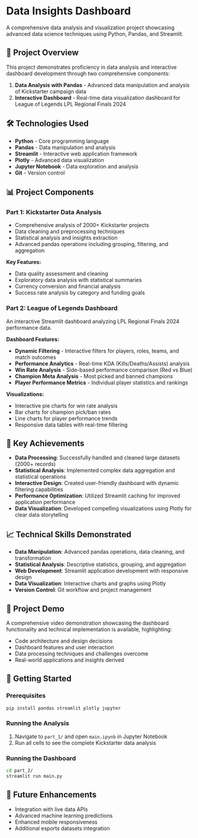 # Data Insights Dashboard

A comprehensive data analysis and visualization project showcasing advanced data science techniques using Python, Pandas, and Streamlit.

## 🚀 Project Overview

This project demonstrates proficiency in data analysis and interactive dashboard development through two comprehensive components:

1. **Data Analysis with Pandas** - Advanced data manipulation and analysis of Kickstarter campaign data
2. **Interactive Dashboard** - Real-time data visualization dashboard for League of Legends LPL Regional Finals 2024

## 🛠️ Technologies Used

- **Python** - Core programming language
- **Pandas** - Data manipulation and analysis
- **Streamlit** - Interactive web application framework
- **Plotly** - Advanced data visualization
- **Jupyter Notebook** - Data exploration and analysis
- **Git** - Version control

## 📊 Project Components

### Part 1: Kickstarter Data Analysis
- Comprehensive analysis of 2000+ Kickstarter projects
- Data cleaning and preprocessing techniques
- Statistical analysis and insights extraction
- Advanced pandas operations including grouping, filtering, and aggregation

**Key Features:**
- Data quality assessment and cleaning
- Exploratory data analysis with statistical summaries
- Currency conversion and financial analysis
- Success rate analysis by category and funding goals

### Part 2: League of Legends Dashboard
An interactive Streamlit dashboard analyzing LPL Regional Finals 2024 performance data.

**Dashboard Features:**
- **Dynamic Filtering** - Interactive filters for players, roles, teams, and match outcomes
- **Performance Analytics** - Real-time KDA (Kills/Deaths/Assists) analysis
- **Win Rate Analysis** - Side-based performance comparison (Red vs Blue)
- **Champion Meta Analysis** - Most picked and banned champions
- **Player Performance Metrics** - Individual player statistics and rankings

**Visualizations:**
- Interactive pie charts for win rate analysis
- Bar charts for champion pick/ban rates
- Line charts for player performance trends
- Responsive data tables with real-time filtering

## 🎯 Key Achievements

- **Data Processing**: Successfully handled and cleaned large datasets (2000+ records)
- **Statistical Analysis**: Implemented complex data aggregation and statistical operations
- **Interactive Design**: Created user-friendly dashboard with dynamic filtering capabilities
- **Performance Optimization**: Utilized Streamlit caching for improved application performance
- **Data Visualization**: Developed compelling visualizations using Plotly for clear data storytelling

## 📈 Technical Skills Demonstrated

- **Data Manipulation**: Advanced pandas operations, data cleaning, and transformation
- **Statistical Analysis**: Descriptive statistics, grouping, and aggregation
- **Web Development**: Streamlit application development with responsive design
- **Data Visualization**: Interactive charts and graphs using Plotly
- **Version Control**: Git workflow and project management

## 🎥 Project Demo

A comprehensive video demonstration showcasing the dashboard functionality and technical implementation is available, highlighting:
- Code architecture and design decisions
- Dashboard features and user interaction
- Data processing techniques and challenges overcome
- Real-world applications and insights derived

## 🚀 Getting Started

### Prerequisites
```bash
pip install pandas streamlit plotly jupyter
```

### Running the Analysis
1. Navigate to `part_1/` and open `main.ipynb` in Jupyter Notebook
2. Run all cells to see the complete Kickstarter data analysis

### Running the Dashboard
```bash
cd part_2/
streamlit run main.py
```

## 📝 Future Enhancements

- Integration with live data APIs
- Advanced machine learning predictions
- Enhanced mobile responsiveness
- Additional esports datasets integration
